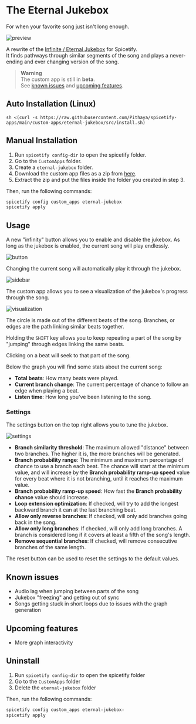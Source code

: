 # The Eternal Jukebox

For when your favorite song just isn't long enough.

![preview](https://raw.githubusercontent.com/Pithaya/spicetify-apps/main/custom-apps/eternal-jukebox/preview.png)

A rewrite of the [Infinite / Eternal Jukebox](https://eternalbox.dev/jukebox_index.html) for Spicetify.  
It finds pathways through similar segments of the song and plays a never-ending and ever changing version of the song.

> **Warning**  
> The custom app is still in **beta**.  
> See [known issues](#known-issues) and [upcoming features](#upcoming-features).


## Auto Installation (Linux)
```
sh <(curl -s https://raw.githubusercontent.com/Pithaya/spicetify-apps/main/custom-apps/eternal-jukebox/src/install.sh)

```

## Manual Installation

1. Run `spicetify config-dir` to open the spicetify folder.
2. Go to the `CustomApps` folder.
3. Create a `eternal-jukebox` folder.
4. Download the custom app files as a zip from [here](https://github.com/Pithaya/spicetify-apps-dist/archive/refs/heads/dist/eternal-jukebox.zip).
5. Extract the zip and put the files inside the folder you created in step 3.

Then, run the following commands:

```sh
spicetify config custom_apps eternal-jukebox
spicetify apply
```

## Usage

A new "infinity" button allows you to enable and disable the jukebox. As long as the jukebox is enabled, the current song will play endlessly.

![button](https://raw.githubusercontent.com/Pithaya/spicetify-apps/main/custom-apps/eternal-jukebox/docs/button.JPG)

Changing the current song will automatically play it through the jukebox.

![sidebar](https://raw.githubusercontent.com/Pithaya/spicetify-apps/main/custom-apps/eternal-jukebox/docs/sidebar.JPG)

The custom app allows you to see a visualization of the jukebox's progress through the song.

![visualization](https://raw.githubusercontent.com/Pithaya/spicetify-apps/main/custom-apps/eternal-jukebox/docs/visualization.png)

The circle is made out of the different beats of the song. Branches, or edges are the path linking similar beats together.

Holding the `SHIFT` key allows you to keep repeating a part of the song by "jumping" through edges linking the same beats.

Clicking on a beat will seek to that part of the song.

Below the graph you will find some stats about the current song:

-   **Total beats**: How many beats were played.
-   **Current branch change**: The current percentage of chance to follow an edge when playing a beat.
-   **Listen time**: How long you've been listening to the song.

### Settings

The settings button on the top right allows you to tune the jukebox.

![settings](https://raw.githubusercontent.com/Pithaya/spicetify-apps/main/custom-apps/eternal-jukebox/docs/settings.png)

-   **Branch similarity threshold**: The maximum allowed "distance" between two branches. The higher it is, the more branches will be generated.
-   **Branch probability range**: The minimum and maximum percentage of chance to use a branch each beat. The chance will start at the minimum value, and will increase by the **Branch probability ramp-up speed** value for every beat where it is not branching, until it reaches the maximum value.
-   **Branch probability ramp-up speed**: How fast the **Branch probability chance** value should increase.
-   **Loop extension optimization**: If checked, will try to add the longest backward branch it can at the last branching beat.
-   **Allow only reverse branches**: If checked, will only add branches going back in the song.
-   **Allow only long branches**: If checked, will only add long branches. A branch is considered long if it covers at least a fifth of the song's length.
-   **Remove sequential branches**: If checked, will remove consecutive branches of the same length.

The reset button can be used to reset the settings to the default values.

## Known issues

-   Audio lag when jumping between parts of the song
-   Jukebox "freezing" and getting out of sync
-   Songs getting stuck in short loops due to issues with the graph generation

## Upcoming features

-   More graph interactivity

## Uninstall

1. Run `spicetify config-dir` to open the spicetify folder
2. Go to the `CustomApps` folder
3. Delete the `eternal-jukebox` folder

Then, run the following commands:

```sh
spicetify config custom_apps eternal-jukebox-
spicetify apply
```
